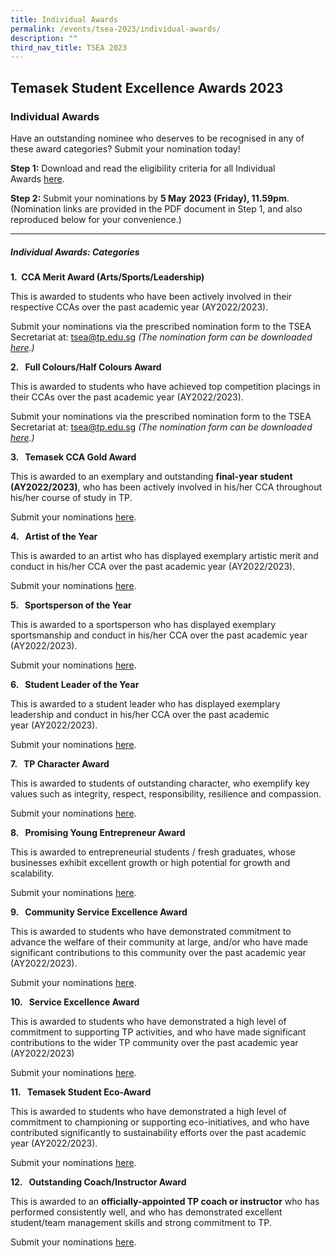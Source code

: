 ```yaml
---
title: Individual Awards
permalink: /events/tsea-2023/individual-awards/
description: ""
third_nav_title: TSEA 2023
---
```

## Temasek Student Excellence Awards 2023  <br>
### Individual Awards

Have an outstanding nominee who deserves to be recognised in any of these award categories? Submit your nomination today!

**Step 1:** Download and read the eligibility criteria for all Individual Awards&nbsp;[here](/files/TSEA/2023/tsea%202023%20-%20individual%20awards.pdf).

**Step 2:** Submit your nominations by&nbsp;**5 May**&nbsp;**2023 (Friday), 11.59pm**.<br>
(Nomination links are provided in the PDF document in Step 1, and also reproduced below for your convenience.)
<hr>

##### Individual Awards: Categories

**1.&nbsp;  CCA Merit Award (Arts/Sports/Leadership)**

This is awarded to students who have been actively involved in their respective CCAs over the past academic year (AY2022/2023).

Submit your nominations via the prescribed nomination form to the TSEA Secretariat at:&nbsp;[tsea@tp.edu.sg](mailto:tsea@tp.edu.sg)&nbsp;_(The nomination form can be downloaded [here](https://tinyurl.com/2023tsea-Merit-Colours).)_

**2.&nbsp;&nbsp;&nbsp;Full Colours/Half Colours Award**

This is awarded to students who have achieved top competition placings in their CCAs&nbsp;over the past academic year (AY2022/2023).

Submit your nominations via the prescribed nomination form to the TSEA Secretariat at:&nbsp;[tsea@tp.edu.sg](mailto:tsea@tp.edu.sg)&nbsp;_(The nomination form can be downloaded [here](https://tinyurl.com/2023tsea-Merit-Colours).)_

**3.&nbsp;&nbsp;&nbsp;Temasek CCA Gold Award**

This is awarded to an exemplary and outstanding&nbsp;**final-year student (AY2022/2023)**, who has been actively involved in his/her CCA&nbsp;throughout his/her course of study in TP.&nbsp;

Submit your nominations&nbsp;[here](https://forms.office.com/r/18fnd8DnCL).

**4.&nbsp;&nbsp;&nbsp;Artist of the Year**

This is awarded to an artist who has displayed exemplary artistic merit and conduct in his/her CCA over the past academic year (AY2022/2023).&nbsp;

Submit your nominations&nbsp;[here](https://forms.office.com/r/18fnd8DnCL).

**5.&nbsp;&nbsp;&nbsp;Sportsperson of the Year**

This is awarded to a sportsperson who has displayed exemplary sportsmanship and conduct in his/her CCA over the past academic year (AY2022/2023).&nbsp;

Submit your nominations&nbsp;[here](https://forms.office.com/r/18fnd8DnCL).

**6.&nbsp;&nbsp;&nbsp;Student Leader of the Year**

This is awarded to a student leader who has&nbsp;displayed exemplary leadership and conduct in his/her CCA over the past academic year&nbsp;(AY2022/2023).&nbsp;

Submit your nominations&nbsp;[here](https://forms.office.com/r/18fnd8DnCL).

**7.&nbsp;&nbsp;&nbsp;TP Character Award**

This is awarded to students of&nbsp;outstanding character, who exemplify key values such as integrity, respect, responsibility, resilience and compassion.&nbsp;

Submit your nominations&nbsp;[here](https://forms.office.com/r/18fnd8DnCL).

**8.&nbsp;&nbsp;&nbsp;Promising Young Entrepreneur Award**

This is awarded to entrepreneurial students / fresh graduates, whose businesses exhibit excellent growth or high potential for growth and scalability.&nbsp;

Submit your nominations&nbsp;[here](https://forms.office.com/r/18fnd8DnCL).

**9.&nbsp;&nbsp;&nbsp;Community Service Excellence Award**

This is awarded to students who have demonstrated commitment to advance the welfare of their community at large, and/or who have made significant contributions to this community&nbsp;over the past academic year (AY2022/2023).&nbsp;

Submit your nominations&nbsp;[here](https://forms.office.com/r/18fnd8DnCL).

**10.&nbsp;&nbsp;&nbsp;Service Excellence Award**

This is awarded to students who have demonstrated a high level of commitment to supporting TP activities, and who have made significant contributions to the wider TP community&nbsp;over the past academic year (AY2022/2023)

Submit your nominations&nbsp;[here](https://forms.office.com/r/18fnd8DnCL).

**11.&nbsp;&nbsp; Temasek Student Eco-Award**

This is awarded to students who have demonstrated a high level of commitment to championing or supporting eco-initiatives, and who have contributed significantly to sustainability efforts over the past academic year (AY2022/2023).

Submit your nominations&nbsp;[here](https://forms.office.com/r/MVxFYWEw2K).

**12.&nbsp;&nbsp; Outstanding Coach/Instructor Award**

This is awarded to an&nbsp;**officially-appointed TP coach or instructor**&nbsp;who has performed consistently well, and who has demonstrated excellent student/team management skills and strong commitment to TP.

Submit your nominations&nbsp;[here](https://forms.office.com/r/4HikdcDdUt).